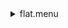 <details><summary>flat.menu</summary><blockquote><pre><details><summary>1074-multi-flats.cbk</summary><blockquote><pre><details><summary>setupFlat.rcp</summary><blockquote><pre>$${\color{red}  diffuser  in
}$$$${\color{red}  cover out
}$$$${\color{red}  occ		out
}$$$${\color{red}  shut	out
}$$$${\color{red}  calib	out
}$$The above code block covers:0.00 minutes of camera integration + hardware moves and overhead</pre></blockquote></details><details><summary>setupDark.rcp</summary><blockquote><pre>$${\color{red}  shut	in
}$$The above code block covers:0.00 minutes of camera integration + hardware moves and overhead</pre></blockquote></details><details><summary>dark_01wave_1beam_16sums_10rep_BOTH.rcp</summary><blockquote><pre>$${\color{red}  shut	in
}$$$${\color{red}  data	rcam	both	656.28	16
}$$$${\color{red}  data	rcam	both	656.28	16
}$$$${\color{red}  data	rcam	both	656.28	16
}$$$${\color{red}  data	rcam	both	656.28	16
}$$$${\color{red}  data	rcam	both	656.28	16
}$$$${\color{red}  data	rcam	both	656.28	16
}$$$${\color{red}  data	rcam	both	656.28	16
}$$$${\color{red}  data	rcam	both	656.28	16
}$$$${\color{red}  data	rcam	both	656.28	16
}$$$${\color{red}  data	rcam	both	656.28	16
}$$The above code block covers:0.90 minutes of camera integration + hardware moves and overhead</pre></blockquote></details><details><summary>setupFlat.rcp</summary><blockquote><pre>$${\color{red}  diffuser  in
}$$$${\color{red}  cover out
}$$$${\color{red}  occ		out
}$$$${\color{red}  shut	out
}$$$${\color{red}  calib	out
}$$The above code block covers:0.00 minutes of camera integration + hardware moves and overhead</pre></blockquote></details><details><summary>1074_FW.rcp</summary><blockquote><pre>$${\color{red}  prefilterrange 1074
}$$The above code block covers:0.00 minutes of camera integration + hardware moves and overhead</pre></blockquote></details>$${\color{red}  for 10
}$$<details><summary>1074_03wave_2beam_16sums_4rep_BOTH.rcp</summary><blockquote><pre>$${\color{red}  data	rcam	both	1074.59	   16
}$$$${\color{red}  data	rcam	both	1074.70	   16
}$$$${\color{red}  data	rcam	both	1074.81	   16
}$$$${\color{red}  data	tcam	both	1074.59	   16
}$$$${\color{red}  data	tcam	both	1074.70	   16
}$$$${\color{red}  data	tcam	both	1074.81	   16
}$$$${\color{red}  data	rcam	both	1074.59	   16
}$$$${\color{red}  data	rcam	both	1074.70	   16
}$$$${\color{red}  data	rcam	both	1074.81	   16
}$$$${\color{red}  data	tcam	both	1074.59	   16
}$$$${\color{red}  data	tcam	both	1074.70	   16
}$$$${\color{red}  data	tcam	both	1074.81	   16
}$$$${\color{red}  data	rcam	both	1074.59	   16
}$$$${\color{red}  data	rcam	both	1074.70	   16
}$$$${\color{red}  data	rcam	both	1074.81	   16
}$$$${\color{red}  data	tcam	both	1074.59	   16
}$$$${\color{red}  data	tcam	both	1074.70	   16
}$$$${\color{red}  data	tcam	both	1074.81	   16
}$$$${\color{red}  data	rcam	both	1074.59	   16
}$$$${\color{red}  data	rcam	both	1074.70	   16
}$$$${\color{red}  data	rcam	both	1074.81	   16
}$$$${\color{red}  data	tcam	both	1074.59	   16
}$$$${\color{red}  data	tcam	both	1074.70	   16
}$$$${\color{red}  data	tcam	both	1074.81	   16
}$$The above code block covers:2.17 minutes of camera integration + hardware moves and overhead</pre></blockquote></details>$${\color{red}  endfor
}$$<details><summary>setupDark.rcp</summary><blockquote><pre>$${\color{red}  shut	in
}$$The above code block covers:0.00 minutes of camera integration + hardware moves and overhead</pre></blockquote></details>The above code block covers:3.07 minutes of camera integration + hardware moves and overhead</pre></blockquote></details></pre></blockquote></details>
